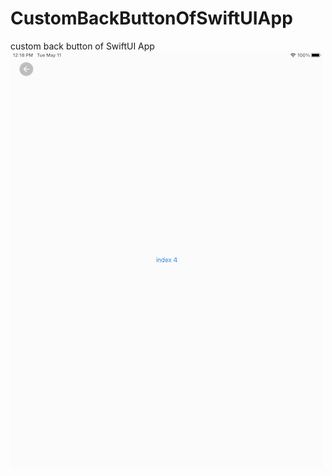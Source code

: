 # CustomBackButtonOfSwiftUIApp
custom back button of SwiftUI App
![image](https://github.com/Ftrybe/CustomBackButtonOfSwiftUIApp/blob/master/preview.gif)
